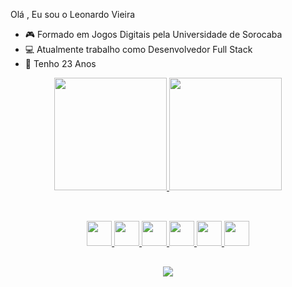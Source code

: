 Olá , Eu sou o Leonardo Vieira

- 🎮 Formado em Jogos Digitais pela Universidade de Sorocaba
- 💻 Atualmente trabalho como Desenvolvedor Full Stack
- 👦 Tenho 23 Anos

<div align="center">
  <a href="https://github.com/LeonardoSodre20/LeonardoSodre20">
  <img height="180em" src="https://github-readme-stats.vercel.app/api?username=LeonardoSodre20&show_icons=true&theme=vision-friendly-dark&include_all_commits=true&count_private=true"/>
  <img height="180em" src="https://github-readme-stats.vercel.app/api/top-langs/?username=LeonardoSodre20&layout=compact&langs_count=7&theme=vision-friendly-dark"/>
</div>

  ##
  
<div align="center">  
<div style="display: inline_block"><br>
 <img src="https://cdn.jsdelivr.net/gh/devicons/devicon/icons/react/react-original-wordmark.svg" width="40px" height="40px"/>
 <img src="https://cdn.jsdelivr.net/gh/devicons/devicon/icons/html5/html5-plain-wordmark.svg" width="40px" height="40px"/>
 <img src="https://cdn.jsdelivr.net/gh/devicons/devicon/icons/css3/css3-plain-wordmark.svg" width="40px" height="40px" />
 <img src="https://cdn.jsdelivr.net/gh/devicons/devicon/icons/javascript/javascript-original.svg" width="40px" height="40px"/>
 <img src="https://cdn.jsdelivr.net/gh/devicons/devicon/icons/typescript/typescript-original.svg" width="40px" height="40px"/>
 <img src="https://cdn.jsdelivr.net/gh/devicons/devicon/icons/csharp/csharp-original.svg" width="40px" height="40px"/>
</div>
  </div>
  
  ##
  
  <div align="center">
  <a href="https://www.linkedin.com/in/leonardo-sodr%C3%A9-454a671a3/" target='_blank'><img src="https://img.shields.io/badge/LinkedIn-0077B5?style=for-the-badge&logo=linkedin&logoColor=white"></a>
  </div>
  
   
